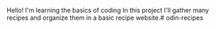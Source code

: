 Hello!
I'm learning the basics of coding
In this project I'll gather many recipes and organize them in a basic recipe website.# odin-recipes
